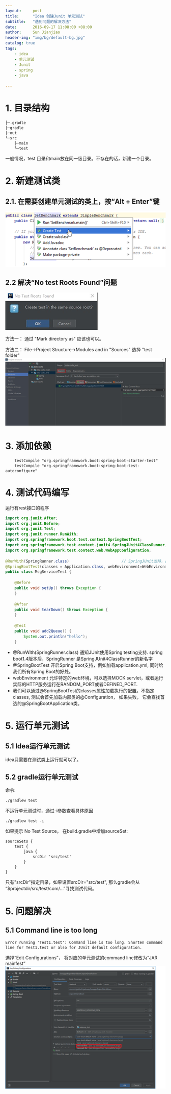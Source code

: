 ```yaml
---
layout:     post
title:      "Idea 创建Junit 单元测试"  
subtitle:   "遇到问题的解决方法"
date:       2016-09-17 11:08:00 +08:00
author:     Sun Jianjiao
header-img: "img/bg/default-bg.jpg"
catalog: true
tags:
    - idea
    - 单元测试
    - Junit
    - spring
    - java

---
```


# 1. 目录结构

```
├─.gradle
├─gradle
├─out
└─src
    ├─main
    └─test
```

一般情况，test 目录和main放在同一级目录。不存在的话，新建一个目录。

# 2. 新建测试类
## 2.1. 在需要创建单元测试的类上，按“Alt + Enter”键
![新建测试类图片](/img/post/2018/junit/createTest.png)

## 2.2 解决“No test Roots Found”问题
![No test Roots Found](/img/post/2018/junit/no-test-roots-found.png)


方法一： 通过 "Mark directory as" 应该也可以。

方法二： File->Project Structure->Modules and in "Sources" 选择 "test folder" 
![No test Roots Found](/img/post/2018/junit/set-test-root.png)

# 3. 添加依赖
```
    testCompile "org.springframework.boot:spring-boot-starter-test"
    testCompile "org.springframework.boot:spring-boot-test-autoconfigure"
```

# 4. 测试代码编写

运行有rest接口的程序

```java
import org.junit.After;
import org.junit.Before;
import org.junit.Test;
import org.junit.runner.RunWith;
import org.springframework.boot.test.context.SpringBootTest;
import org.springframework.test.context.junit4.SpringJUnit4ClassRunner;
import org.springframework.test.context.web.WebAppConfiguration;

@RunWith(SpringRunner.class)                       // SpringJUnit支持，由此引入Spring-Test框架支持！
@SpringBootTest(classes = Application.class, webEnvironment=WebEnvironment.RANDOM_PORT) // 指定我们SpringBoot工程的Application启动类
public class MsgServiceTest {

    @Before
    public void setUp() throws Exception {
    }

    @After
    public void tearDown() throws Exception {
    }

    @Test
    public void add2Queue() {
        System.out.println("hello");
    }
```

- @RunWith(SpringRunner.class) 通知JUnit使用Spring testing支持. spring boot1.4版本后，SpringRunner 是SpringJUnit4ClassRunner的新名字
- @SpringBootTest 开启Spring Boot支持，例如加载application.yml, 同时给我们所有Spring Boot的好处。
- webEnvironment 允许特定的web环境，可以选择MOCK servlet，或者运行实际的HTTP服务运行在RANDOM_PORT或者DEFINED_PORT.
- 我们可以通过@SpringBootTest的classes属性加载执行的配置。不指定classes, 测试会首先加载内部类的@Configuration， 如果失败， 它会查找首选的@SpringBootApplication类。

# 5. 运行单元测试

## 5.1 Idea运行单元测试
idea只需要在测试类上运行就可以了。

## 5.2 gradle运行单元测试

命令:
```
./gradlew test
```

不运行单元测试时，通过-i参数查看具体原因
```
./gradlew test -i
```
如果提示 No Test Source， 在build.gradle中增加sourceSet:
```
sourceSets {
    test {
        java {
            srcDir 'src/test'
        }
    }
}
```
只有"srcDir"指定目录，如果设置srcDir="src/test", 那么gradle会从 “$projectdir/src/test/com/…”寻找测试代码。

# 5. 问题解决
## 5.1 Command line is too long
```
Error running 'Test1.test': Command line is too long. Shorten command line for Test1.test or also for JUnit default configuration. 
```
选择“Edit Configurations”， 将对应的单元测试的command line修改为“JAR mainfest”
![manifest](img/post/java/junit/command-too-long.png)
